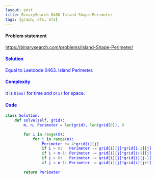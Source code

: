 ```yaml
---
layout: post
title: BinarySearch 0408 Island Shape Perimeter
tags: [graph, dfs, bfs]
---
```


#### Problem statement

<a href="https://binarysearch.com/problems/Island-Shape-Perimeter/"> <font color = blue>https://binarysearch.com/problems/Island-Shape-Perimeter/

#### Solution
Equal to Leetcode 0463. Island Perimeter.

#### Complexity
It is `O(mn)` for time and `O(1)` for space.

#### Code
```python
class Solution:
    def solve(self, grid):
        m, n, Perimeter = len(grid), len(grid[0]), 0

        for i in range(m):
            for j in range(n):
                Perimeter += 4*grid[i][j]
                if i > 0:   Perimeter -= grid[i][j]*grid[i-1][j]
                if i < m-1: Perimeter -= grid[i][j]*grid[i+1][j]
                if j > 0:   Perimeter -= grid[i][j]*grid[i][j-1]
                if j < n-1: Perimeter -= grid[i][j]*grid[i][j+1]
                    
        return Perimeter
```
